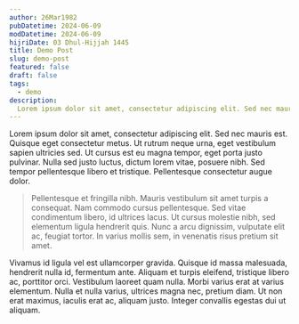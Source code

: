 ```yaml
---
author: 26Mar1982
pubDatetime: 2024-06-09
modDatetime: 2024-06-09
hijriDate: 03 Dhul-Hijjah 1445
title: Demo Post
slug: demo-post
featured: false
draft: false
tags:
  - demo
description:
  Lorem ipsum dolor sit amet, consectetur adipiscing elit. Sed nec mauris est. Quisque eget consectetur metus. Ut rutrum neque urna, eget vestibulum sapien ultricies sed.
---
```


Lorem ipsum dolor sit amet, consectetur adipiscing elit. Sed nec mauris est. Quisque eget consectetur metus. Ut rutrum neque urna, eget vestibulum sapien ultricies sed. Ut cursus est eu magna tempor, eget porta justo pulvinar. Nulla sed justo luctus, dictum lorem vitae, posuere nibh. Sed tempor pellentesque libero et tristique. Pellentesque consectetur augue dolor.

> Pellentesque et fringilla nibh. Mauris vestibulum sit amet turpis a consequat. Nam commodo cursus pellentesque. Sed vitae condimentum libero, id ultrices lacus. Ut cursus molestie nibh, sed elementum ligula hendrerit quis. Nunc a arcu dignissim, vulputate elit ac, feugiat tortor. In varius mollis sem, in venenatis risus pretium sit amet.

Vivamus id ligula vel est ullamcorper gravida. Quisque id massa malesuada, hendrerit nulla id, fermentum ante. Aliquam et turpis eleifend, tristique libero ac, porttitor orci. Vestibulum laoreet quam nulla. Morbi varius erat at varius elementum. Nulla et nulla varius, ultrices magna nec, pretium diam. Ut non erat maximus, iaculis erat ac, aliquam justo. Integer convallis egestas dui ut aliquam.
